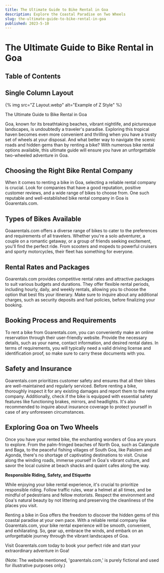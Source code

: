 ```yaml
---
title: The Ultimate Guide to Bike Rental in Goa
description: Explore the Coastal Paradise on Two Wheels
slug: the-ultimate-guide-to-bike-rental-in-goa
published: 2023-5-10
---
```


# The Ultimate Guide to Bike Rental in Goa

## Table of Contents

## Single Column Layout

{% img src="Z Layout.webp" alt="Example of Z Style" %}

The Ultimate Guide to Bike Rental in Goa

Goa, known for its breathtaking beaches, vibrant nightlife, and picturesque landscapes, is undoubtedly a traveler's paradise. Exploring this tropical haven becomes even more convenient and thrilling when you have a trusty set of wheels at your disposal. And what better way to navigate the scenic roads and hidden gems than by renting a bike? With numerous bike rental options available, this ultimate guide will ensure you have an unforgettable two-wheeled adventure in Goa.

## Choosing the Right Bike Rental Company

When it comes to renting a bike in Goa, selecting a reliable rental company is crucial. Look for companies that have a good reputation, positive customer reviews, and a wide range of bikes to choose from. One such reputable and well-established bike rental company in Goa is Goarentals.com.

## Types of Bikes Available

Goaarentals.com offers a diverse range of bikes to cater to the preferences and requirements of all travelers. Whether you're a solo adventurer, a couple on a romantic getaway, or a group of friends seeking excitement, you'll find the perfect ride. From scooters and mopeds to powerful cruisers and sporty motorcycles, their fleet has something for everyone.

## Rental Rates and Packages

Goarentals.com provides competitive rental rates and attractive packages to suit various budgets and durations. They offer flexible rental periods, including hourly, daily, and weekly rentals, allowing you to choose the option that best fits your itinerary. Make sure to inquire about any additional charges, such as security deposits and fuel policies, before finalizing your booking.

## Booking Process and Requirements

To rent a bike from Goarentals.com, you can conveniently make an online reservation through their user-friendly website. Provide the necessary details, such as your name, contact information, and desired rental dates. In terms of requirements, you will typically need a valid driving license and identification proof, so make sure to carry these documents with you.

## Safety and Insurance

Goarentals.com prioritizes customer safety and ensures that all their bikes are well-maintained and regularly serviced. Before renting a bike, thoroughly inspect it for any existing damages and report them to the rental company. Additionally, check if the bike is equipped with essential safety features like functioning brakes, mirrors, and headlights. It's also recommended to inquire about insurance coverage to protect yourself in case of any unforeseen circumstances.

## Exploring Goa on Two Wheels

Once you have your rented bike, the enchanting wonders of Goa are yours to explore. From the palm-fringed beaches of North Goa, such as Calangute and Baga, to the peaceful fishing villages of South Goa, like Palolem and Agonda, there's no shortage of captivating destinations to visit. Cruise along the winding roads, immerse yourself in Goa's vibrant culture, and savor the local cuisine at beach shacks and quaint cafes along the way.

**Responsible Riding, Safety, and Etiquette**

While enjoying your bike rental experience, it's crucial to prioritize responsible riding. Follow traffic rules, wear a helmet at all times, and be mindful of pedestrians and fellow motorists. Respect the environment and Goa's natural beauty by not littering and preserving the cleanliness of the places you visit.

Renting a bike in Goa offers the freedom to discover the hidden gems of this coastal paradise at your own pace. With a reliable rental company like Goarentals.com, your bike rental experience will be smooth, convenient, and exhilarating. So, gear up, embrace the winds, and embark on an unforgettable journey through the vibrant landscapes of Goa.

Visit Goarentals.com today to book your perfect ride and start your extraordinary adventure in Goa!

(Note: The website mentioned, 'goarentals.com,' is purely fictional and used for illustrative purposes only.)
